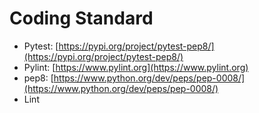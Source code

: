 # Coding Standard 


- Pytest: [https://pypi.org/project/pytest-pep8/](https://pypi.org/project/pytest-pep8/)
- Pylint: [https://www.pylint.org](https://www.pylint.org)
- pep8: [https://www.python.org/dev/peps/pep-0008/](https://www.python.org/dev/peps/pep-0008/)
- Lint 

